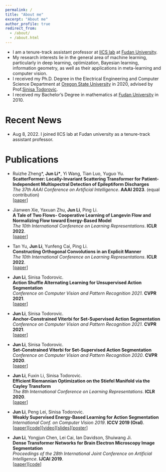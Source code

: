 ```yaml
---
permalink: /
title: "About me"
excerpt: "About me"
author_profile: true
redirect_from: 
  - /about/
  - /about.html
---
```



* I am a tenure-track assistant professor at [IICS lab](https://iics.fudan.edu.cn/) at [Fudan University](https://www.fudan.edu.cn/). 
* My research interests lie in the general area of machine learning, particularly in deep learning, optimization, Bayesian learning,  information geometry, as well as their applications in meta-learning and computer vision.
* I received my Ph.D. Degree in the Electrical Engineering and Computer Science Department at [Oregon State University](https://oregonstate.edu/) in 2020, advised by Prof.[Sinisa Todorovic](http://web.engr.oregonstate.edu/~sinisa/). 
* I received my Bachelor’s Degree in mathematics at [Fudan University](https://www.fudan.edu.cn/) in 2010.



# Recent News
* Aug 8, 2022. I joined IICS lab at Fudan university as a tenure-track assistant professor.

# Publications
* Ruizhe Zheng*, <b>Jun Li*</b>, Yi Wang, Tian Luo, Yuguo Yu. <br>
  <b>ScatterFormer: Locally-Invariant Scattering Transformer for Patient-Independent Multispectral Detection of Epileptiform Discharges</b> <br> 
  <i>The 37th AAAI Conference on Artificial Intelligence</i>. <b>AAAI 2023</b>. (equal contribution)<br>
  [[paper](https://ojs.aaai.org/index.php/AAAI/article/view/25086)]

* Jianwen Xie, Yaxuan Zhu, <b>Jun Li</b>, Ping Li.<br>
  <b>A Tale of Two Flows- Cooperative Learning of Langevin Flow and Normalizing Flow toward Energy-Based Model</b> <br> 
  <i>The 10th International Conference on Learning Representations</i>. <b>ICLR 2022</b>.<br>
  [[paper](https://openreview.net/pdf?id=31d5RLCUuXC)]
  
* Tan Yu, <b>Jun Li</b>, Yunfeng Cai, Ping Li.<br>
  <b>Constructing Orthogonal Convolutions in an Explicit Manner</b> <br> 
  <i>The 10th International Conference on Learning Representations</i>. <b>ICLR 2022</b>.<br>
  [[paper](https://openreview.net/pdf?id=Zr5W2LSRhD)]

* <b>Jun Li</b>, Sinisa Todorovic.<br>
  <b>Action Shuffle Alternating Learning for Unsupervised Action Segmentation</b> <br> 
  <i>Conference on Computer Vision and Pattern Recognition 2021</i>. <b>CVPR 2021</b>.<br>
  [[paper](https://openaccess.thecvf.com/content/CVPR2021/papers/Li_Action_Shuffle_Alternating_Learning_for_Unsupervised_Action_Segmentation_CVPR_2021_paper.pdf)]

* <b>Jun Li</b>, Sinisa Todorovic.<br>
  <b>Anchor-Constrained Viterbi for Set-Supervised Action Segmentation</b> <br> 
  <i>Conference on Computer Vision and Pattern Recognition 2021</i>. <b>CVPR 2021</b>.<br>
  [[paper](https://openaccess.thecvf.com/content/CVPR2021/papers/Li_Anchor-Constrained_Viterbi_for_Set-Supervised_Action_Segmentation_CVPR_2021_paper.pdf)]

* <b>Jun Li</b>, Sinisa Todorovic.<br>
  <b>Set-Constrained Viterbi for Set-Supervised Action Segmentation</b> <br> 
  <i>Conference on Computer Vision and Pattern Recognition 2020</i>. <b>CVPR 2020</b>.<br>
  [[paper](https://openaccess.thecvf.com/content_CVPR_2020/papers/Li_Set-Constrained_Viterbi_for_Set-Supervised_Action_Segmentation_CVPR_2020_paper.pdf)]
  
* <b>Jun Li</b>, Fuxin Li, Sinisa Todorovic.<br>
  <b>Efficient Riemannian Optimization on the Stiefel Manifold via the Cayley Transform</b> <br> 
  <i>The 8th International Conference on Learning Representations</i>. <b>ICLR 2020</b>.<br>
  [[paper](https://openreview.net/forum?id=HJxV-ANKDH)]

* <b>Jun Li</b>, Peng Lei, Sinisa Todorovic.<br>
  <b>Weakly Supervised Energy-Based Learning for Action Segmentation</b> <br> 
  <i>International Conf. on Computer Vision 2019</i>. <b>ICCV 2019 (Oral)</b>.<br>
  [[paper](http://openaccess.thecvf.com/content_ICCV_2019/papers/Li_Weakly_Supervised_Energy-Based_Learning_for_Action_Segmentation_ICCV_2019_paper.pdf)][[code](https://github.com/JunLi-Galios/CDFL)][[video](https://conftube.com/video/8oUPyhwzIDo?tocitem=70)][[slides](http://web.engr.oregonstate.edu/~sinisa/talks/iccv19_actionsegmentation_oral.pdf)][[poster](http://web.engr.oregonstate.edu/~sinisa/talks/iccv19_actionsegmentation_poster.pdf)]

* <b>Jun Li</b>, Yongjun Chen, Lei Cai, Ian Davidson, Shuiwang Ji.<br>
  <b>Dense Transformer Networks for Brain Electron Microscopy Image Segmentation</b> <br> 
  <i>Proceedings of the 28th International Joint Conference on Artificial Intelligence</i>. <b>IJCAI 2019</b>.<br>
  [[paper](https://www.ijcai.org/proceedings/2019/0401.pdf)][[code](https://github.com/divelab/dtn)]

